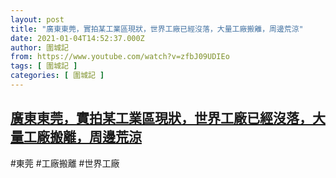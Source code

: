 ```yaml
---
layout: post
title: "廣東東莞，實拍某工業區現狀，世界工廠已經沒落，大量工廠搬離，周邊荒涼"
date: 2021-01-04T14:52:37.000Z
author: 圍城記
from: https://www.youtube.com/watch?v=zfbJ09UDIEo
tags: [ 圍城記 ]
categories: [ 圍城記 ]
---
```

<!--1609771957000-->
[廣東東莞，實拍某工業區現狀，世界工廠已經沒落，大量工廠搬離，周邊荒涼](https://www.youtube.com/watch?v=zfbJ09UDIEo)
------

<div>
#東莞 #工廠搬離 #世界工廠
</div>
